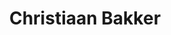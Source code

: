 ---
order: 4
category: residents
layout: post
title: Christiaan Bakker
profession: spacial design 
image: /images/residents/chrisbakker_01.png
website: www.christiaanbakker.com
---